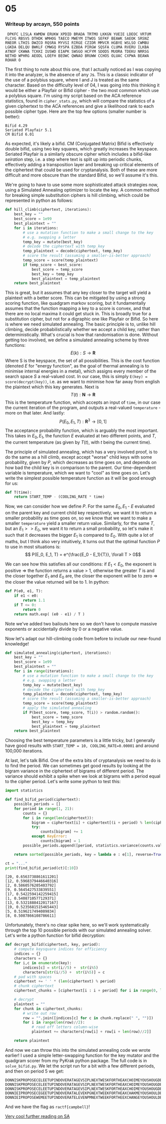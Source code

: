 
# 05
### Writeup by arcayn, 550 points
`
DPKFC LISLA KWMDW ERUKW XPDID
BRADA TRTMO LKKGN YUEIE LDEOC
VRTUM FLCVG RBSVS DTHDK WMHOG
TAECO MWEYM ITWOS SEFKF BEAWK
SAEOK SRSNZ RNEOR LTHIS DWZCO
RQSRA MYVSI RIRGE CZIDR MMVCR
HGBYE WSLSO CWMBU LGKDA DELQU
BWKLF CMWGQ RYSPA EZBDA PIRGW
SQSFA CLUMA RVERU ILKBA ATNOF
CKWWA TCKKI IUSWD EIAPK SWSGO
HCFYM SDODS MUORA TDEKU NRRSG
NETHD WPHRG AEODL LOEFH BEOWC
QWNAO BRUWW CCHOS OLUAC CXPWA
BEAWA ROHAR O`

The first thing to note about this one, that I actually noticed as I was copying it into the analyzer, is the absence of any `J`s. This is a classic indicator of the use of a polybius square, where I and J is treated as the same character. Based on the difficulty level of 04, I was going into this thinking it would be either a Playfair or Bifid cipher - the two most common which use a polybius square. I'm using my script based on the ACA reference statistics, found in `cipher_stats.py`, which will compare the statistics of a given ciphertext to the ACA references and give a likelihood rank to each possible cipher type. Here are the top few options (smaller number is better):

```
Bifid 4.29
Seriated Playfair 5.1
CM Bifid 6.01
```

As expected, it's likely a bifid. CM (Conjugated Matrix) Bifid is effectively double bifid, using two key squares, which greatly increases the keyspace. Seriated Playfair is a similarly obscure cipher which includes a bifid-like *seiration* step, i.e. a step where text is split up into periodic chunks, effectively adding a transposition layer and breaking up critical elements of the ciphertext that could be used for cryptanalysis. Both of these are more difficult and more obscure than the standard Bifid, so we'll assume it's this.

We're going to have to use some more sophisticated attack strategies now, using a Simulated Annealing optimizer to locate the key. A common method for breaking simple substitution ciphers is hill climbing, which could be represented in python as follows:
```python
def hill_climb(ciphertext, iterations):
	best_key = ""
	best_score = 1e99
	best_plaintext = ""
	for i in iterations:
		# use a mutation function to make a small change to the key
		# e.g. swapping a letter
		temp_key = mutate(best_key)
		# decode the ciphertext with temp_key
		temp_plaintext = decode(ciphertext, temp_key)
		# score the result (assuming a smaller-is-better approach)
		temp_score = score(temp_plaintext)
		if temp_score < best_score:
			best_score = temp_score
			best_key = temp_key
			best_plaintext = temp_plaintext
	return best_plaintext
```
This is great, but it assumes that any key closer to the target will yield a plaintext with a better score. This can be mitigated by using a strong scoring function, like quadgram markov scoring, but it fundamentally assumes that the function mapping a key to a score is convex, and that there are no local maxima it could get stuck in. This is broadly true for a substitution cipher, but not for a digraphic one like Playfair or Bifid. So here is where we need simulated annealing. The basic principle is to, unlike hill climbing, decide probabilistically whether we accept a child key, rather than deterministically. What's crucial is how that randomisation is done. Without getting too involved, we define a simulated annealing scheme by three functions:
$$E(k) : S \rightarrow \mathbf{R}$$
Where S is the keyspace, the set of all possibilities. This is the cost function (denoted $E$ for "energy function", as the goal of thermal annealing is to minimise internal energies in a metal), which assigns every member of the search space $S$ a real-valued cost. In our case, this is simply `E(key) = score(decrypt(key))`, i.e. as we want to minimise how far away from english the plaintext which this key generates. Next is
$$T(t) : \mathbf{N} \rightarrow \mathbf{R}$$
This is the temperature function, which accepts an input of `time`, in our case the current iteration of the program, and outputs a real-valued `temperature` - more on that later. And lastly:
$$P(E_0, E_1, T) : \mathbf{R}^3 \rightarrow [0,1]$$
The acceptance probability function, which is arguably the most important. This takes in $E_0, E_1$, the function $E$ evaluated at two different points, and $T$, the current temperature (as given by $T(t)$, with $t$ being the current time). 

The principle of simulated annealing, which has a very involved proof, is to do the same as a hill climb, except accept "worse" child keys with some probability, given by $P$, which decreases as time goes on, and depends on how bad the child key is in comparison to the parent. Our time-dependent variable is temperature, which we want to "cool" as time goes on. Let's write the simplest possible temperature function as it will be good enough for us:
```python
def T(time):
	return START_TEMP - (COOLING_RATE * time)
```
Now, we can consider how we define $P$. For the same $E_0,E_1$ - $E$ evaluated on the parent key and current child key respectively, we want it to return a smaller probability as time goes on, so we know that we want to make a smaller `temperature` yield a smaller return value. Similarly, for the same $T$, but an $E_1 >> E_0$, we want it to return a small probability, so let's make it such that it decreases the bigger $E_1$ is compared to $E_0$. With quite a lot of maths, but I think also very intuitively, it turns out that the optimal function $P$ to use in most situations is:
$$ P(E_0, E_1, T) = e^{\frac{E_0 - E_1}{T}},  \forall T > 0$$

We can see how this satisfies all our conditions: if $E_1 < E_0$, the exponent is positive => the function returns a value > 1, otherwise the greater $T$ is and the closer together $E_1$ and $E_0$ are, the closer the exponent will be to zero => the closer the value returned will be to 1. In python:
```python
def P(e0, e1, T):
	if e1 < e0:
		return 1.1
	if T <= 0:
		return 0
	return math.exp( (e0 - e1) / T )
```

Note we've added two bailouts here so we don't have to compute massive exponents or accidentally divide by 0 or a negative value.

Now let's adapt our hill-climbing code from before to include our new-found knowledge!

```python
def simulated_annealing(ciphertext, iterations):
	best_key = ""
	best_score = 1e99
	best_plaintext = ""
	for i in range(iterations):
		# use a mutation function to make a small change to the key
		# e.g. swapping a letter
		temp_key = mutate(best_key)
		# decode the ciphertext with temp_key
		temp_plaintext = decode(ciphertext, temp_key)
		# score the result (assuming a smaller-is-better approach)
		temp_score = score(temp_plaintext)
		# apply the simulated annealing
		if P(best_score, temp_score, T(i)) > random.random():
			best_score = temp_score
			best_key = temp_key
			best_plaintext = temp_plaintext
	return best_plaintext
```
Choosing the best temperature parameters is a little tricky, but I generally have good results with `START_TEMP = 10, COOLING_RATE=0.00001` and around 100,000 iterations.

At last, let's talk Bifid. One of the extra bits of cryptanalysis we need to do is to find the period. We can sometimes get good results by looking at the bigram variance in the ciphertext of bigrams of different period. The variance should exhibit a spike when we look at bigrams with a period equal to the cipher period. Let's write some python to test this:
```python
import statistics

def find_bifid_period(ciphertext):
    possible_periods = []
    for period in range(1, 21):
        counts = {}
        for i in range(len(ciphertext)):
            bigram = ciphertext[i] + ciphertext[(i + period) % len(ciphertext)]
            try:
                counts[bigram] += 1
            except KeyError:
                counts[bigram] = 1
        possible_periods.append([period, statistics.variance(counts.values())])

    return sorted(possible_periods, key = lambda e : e[1], reverse=True)

ct = "..."
print(find_bifid_period(ct)[:10])
```
```
[20, 0.6563738861611201]
[12, 0.5968379446640316]
[2, 0.5860576205403792]
[9, 0.5645427533839551]
[17, 0.5422594142259415]
[1, 0.5408710577129371]
[13, 0.5321888412017167]
[19, 0.5235681515465443]
[5, 0.5196217494089834]
[8, 0.5087866108786611]
```
Unfortunately, there's no clear spike here, so we'll work systematically through the top 10 possible periods with our simulated annealing solver. Let's write a python function for bifid decryption:

```python
def decrypt_bifid(ciphertext, key, period):
    # compute keysquare indices for efficiency
    indices = {}
    characters = {}
    for i,c in enumerate(key):
        indices[c] = str(i//5) +  str(i%5)
        characters[str(i//5) +  str(i%5)] = c
    # pad with spaces
    ciphertext += ' ' * (len(ciphertext) % period)
    # chunk ciphertext
    ciphertext_chunks = [ciphertext[i : i + period] for i in range(0, len(ciphertext), period)]

    # decrypt
    plaintext = ""
    for chunk in ciphertext_chunks:
        # write out row
        row = "".join([indices[c] for c in chunk.replace(" ", "")])
        for i in range(len(row)//2):
            # read off letters column-wise
            plaintext += characters[row[i] + row[i + len(row)//2]]

    return plaintext
```
And now we can throw this into the simulated annealing code we wrote earlier! I used a simple letter-swapping function for the key mutator and the quadgram scorer from my PyKrak python package. The full code is in `solve_bifid.py`. We let the script run for a bit with a few different periods, and then on period 5 we get:
```
DONNISKPROPOSECELEETUPINDOVERATAGEVSIPLNEXTWESKFORTHEAXCHOIMEYOUSHOUGDBEFIMUARDADIBAGIEVESOLEOFOURLESSAMESLAYBEENCRBPTEDHOWEVERITOFKEXTRRPRECAUTIFNCITHTYISLESSOMEBYDSNEINMLYBSSULANCRMPBEGGTOYOUTOIIPERSONTODALIVERTHEKEBINADVANCEIWOUGDGIKETOSALPGESWLEOFTHAMOODSSFITWOUGDBEIDERGIFYOUBRIIMAFESLSNOFYOUROWNTOENSURETHEFEDSCONTMETINOURWAYROCCO
DONNISKPROPOSECELEETUPINDOVERATAGEVSIPLNEXTWESKFORTHEAXCHOIMEYOUSHOUGDBEFIMUARDADIBAGIEVESOLEOFOURLESSAMESLAYBEENCRBPTEDHOWEVERITOFKEXTRRPRECAUTIFNCITHTYISLESSOMEBYDSNEINMLYBSSULANCRMPBEGGTOYOUTOIIPERSONTODALIVERTHEKEBINADVANCEIWOUGDGIKETOSALPGESWLEOFTHAMOODSSFITWOUGDBEIDERGIFYOUBRIIMAFESLSNOFYOUROWNTOENSURETHEFEDSCONTMETINOURWAYROCCO
DONNISKPROPOSECELEETUPINDOVERATAGEVSIPLNEXTWESKFORTHEAXCHOIMEYOUSHOUGDBEFIMUARDADIBAGIEVESOLEOFOURLESSAMESLAYBEENCRBPTEDHOWEVERITOFKEXTRRPRECAUTIFNCITHTYISLESSOMEBYDSNEINMLYBSSULANCRMPBEGGTOYOUTOIIPERSONTODALIVERTHEKEBINADVANCEIWOUGDGIKETOSALPGESWLEOFTHAMOODSSFITWOUGDBEIDERGIFYOUBRIIMAFESLSNOFYOUROWNTOENSURETHEFEDSCONTMETINOURWAYROCCO
DONNIEIPROPOSECEGEETUPINDOVERATALEVEKPGNEXTWEEKFORTHEAXCHAKMEYOUSHOULDBEFKMUARDADIBALIEVESOGEOFOURGESSAMESGAYBEENCRYPTEDHOWEVERITOFKEXTREPRECAUTIFNCITHTBISGESSAMEBYDENSINMGYBESTGANCEMPBELLTOYOUTOIKPERSONTODALIVERTHEKEYINADVANCEIWOULDLIKETOSAGPLESSGEOFTHAMOODSSFITWOULDBEIDEELIFYOUBRIKMAFEWGENOFYOUROWNTOENSURETHEFEDSCANTMETINOURWAYROCCO
DONNIEIPROPOSEWEMEETUPINDOVERATELEVENPMNEXTWEEKFORTHEEXCHANGEYOUSHOULDBEONGUARDASIBELIEVESOMEOFOURMESSAGESMAYBEENCRYPTEDHOWEVERITOOKEXTRAPRECAUTIONWITHTHISMESSAGEBYSENDINGMYBESTMANCAMPBELLTOYOUTOINPERSONTODELIVERTHEKEYINADVANCEIWOULDLIKETOSAMPLESOMEOFTHEGOODSSOITWOULDBEIDEALIFYOUBRINGAFEWMENOFYOUROWNTOENSURETHEFEDSCANTGETINOURWAYROCCO
```
And we have the flag as `ractf{campbell}`!

[Very cool further reading on SA](https://www.mit.edu/~dbertsim/papers/Optimization/Simulated%20annealing.pdf)
